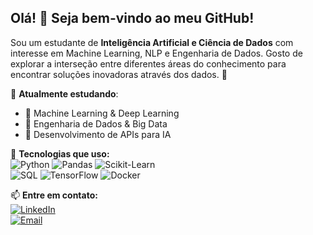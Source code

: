 ## Olá! 👋 Seja bem-vindo ao meu GitHub!  

Sou um estudante de **Inteligência Artificial e Ciência de Dados** com interesse em Machine Learning, NLP e Engenharia de Dados. Gosto de explorar a interseção entre diferentes áreas do conhecimento para encontrar soluções inovadoras através dos dados. 🚀  

🎯 **Atualmente estudando**:  
- 🔹 Machine Learning & Deep Learning  
- 🔹 Engenharia de Dados & Big Data  
- 🔹 Desenvolvimento de APIs para IA  

📌 **Tecnologias que uso:**  
![Python](https://img.shields.io/badge/Python-3776AB?style=for-the-badge&logo=python&logoColor=white) ![Pandas](https://img.shields.io/badge/Pandas-150458?style=for-the-badge&logo=pandas&logoColor=white) ![Scikit-Learn](https://img.shields.io/badge/Scikit%20Learn-F7931E?style=for-the-badge&logo=scikit-learn&logoColor=white)  
![SQL](https://img.shields.io/badge/SQL-003B57?style=for-the-badge&logo=sqlite&logoColor=white) ![TensorFlow](https://img.shields.io/badge/TensorFlow-FF6F00?style=for-the-badge&logo=tensorflow&logoColor=white) ![Docker](https://img.shields.io/badge/Docker-2496ED?style=for-the-badge&logo=docker&logoColor=white)  

📫 **Entre em contato:**  
[![LinkedIn](https://img.shields.io/badge/LinkedIn-0A66C2?style=for-the-badge&logo=linkedin&logoColor=white)](https://www.linkedin.com/in/yan-coelho/)  
[![Email](https://img.shields.io/badge/Email-D14836?style=for-the-badge&logo=gmail&logoColor=white)](mailto:yanoccoelho@gmail.com) 
